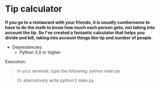 # Tip calculator
**If you go to a restaurant with your friends, it is usually cumbersome to have to do the math to know how much each person gets, not taking into account the tip. So I've created a fantastic calculator that helps you divide and bill, taking into account things like tip and number of people.**

* Dependencies:
	* Python 3.0 or higher

Execution:
> In your terminal, type the following: python main.py

> Or alternatively write python3 main.py
